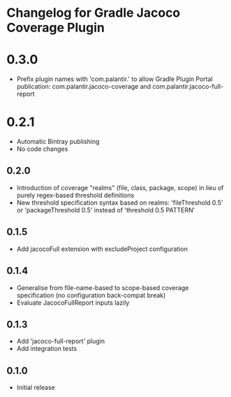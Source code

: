 # Changelog for Gradle Jacoco Coverage Plugin

# 0.3.0
- Prefix plugin names with 'com.palantir.' to allow Gradle Plugin Portal publication: com.palantir.jacoco-coverage and
  com.palantir.jacoco-full-report

# 0.2.1
- Automatic Bintray publishing
- No code changes

## 0.2.0
- Introduction of coverage "realms" (file, class, package, scope) in lieu of purely regex-based threshold definitions
- New threshold specification syntax based on realms: 'fileThreshold 0.5' or 'packageThreshold 0.5' instead of
'threshold 0.5 PATTERN'

## 0.1.5
- Add jacocoFull extension with excludeProject configuration

## 0.1.4
- Generalise from file-name-based to scope-based coverage specification (no configuration back-compat break)
- Evaluate JacocoFullReport inputs lazily

## 0.1.3
- Add 'jacoco-full-report' plugin
- Add integration tests

## 0.1.0
- Initial release
